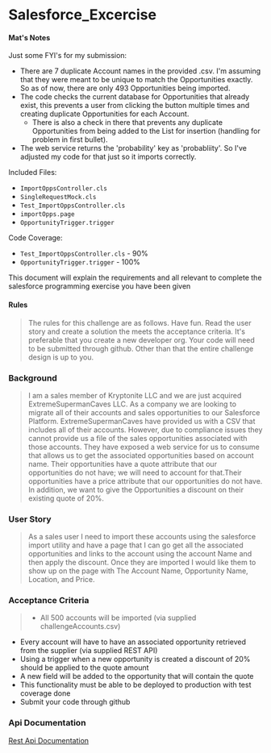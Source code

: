 # Salesforce_Excercise

#### Mat's Notes
Just some FYI's for my submission:
* There are 7 duplicate Account names in the provided .csv. I'm assuming that they were meant to be unique to match the Opportunities exactly. So as of now, there are only 493 Opportunities being imported.
* The code checks the current database for Opportunities that already exist, this prevents a user from clicking the button multiple times and creating duplicate Opportunities for each Account.
  * There is also a check in there that prevents any duplicate Opportunities from being added to the List for insertion (handling for problem in first bullet).
* The web service returns the 'probability' key as 'probabliity'. So I've adjusted my code for that just so it imports correctly.

Included Files:
* `ImportOppsController.cls`
* `SingleRequestMock.cls`
* `Test_ImportOppsController.cls`
* `importOpps.page`
* `OpportunityTrigger.trigger`

Code Coverage:
* `Test_ImportOppsController.cls` - 90%
* `OpportunityTrigger.trigger` - 100%

This document will explain the requirements and all relevant to complete the salesforce programming exercise you have been given

#### Rules
> The rules for this challenge are as follows. Have fun. Read the user story and create a solution the meets the acceptance criteria. It's preferable that you create a new developer org. Your code will need to be submitted through github. Other than that the entire challenge design is up to you.

### Background
> I am a sales member of Kryptonite LLC and we are just acquired ExtremeSupermanCaves LLC. As a company we are looking to migrate all of their accounts and sales opportunities to our Salesforce Platform. ExtremeSupermanCaves have provided us with a CSV that includes all of their accounts. However, due to compliance issues they cannot provide us a file of the sales opportunities associated with those accounts. They have exposed a web service for us to consume that allows us to get the associated opportunities based on account name. Their opportunities have a quote attribute that our opportunities do not have; we will need to account for that.Their opportunities have a price attribute that our opportunities do not have. In addition, we want to give the Opportunities a discount on their existing quote of 20%.


### User Story
> As a sales user I need to import these accounts using the salesforce import utility and have a page that I can go get all the associated opportunities and links to the account using the account Name and then apply the discount. Once they are imported I would like them to show up on the page with The Account Name, Opportunity Name, Location, and Price.

### Acceptance Criteria
> * All 500 accounts will be imported (via supplied challengeAccounts.csv)
* Every account will have to have an associated opportunity retrieved from the supplier (via supplied REST API)
* Using a trigger when a new opportunity is created a discount of 20% should be applied to the quote amount
* A new field will be added to the opportunity that will contain the quote
* This functionality must be able to be deployed to production with test coverage done
* Submit your code through github

### Api Documentation
[Rest Api Documentation](SalesforceRestApi.md)
